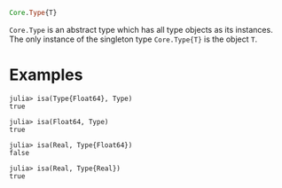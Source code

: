 ```julia
Core.Type{T}
```

`Core.Type` is an abstract type which has all type objects as its instances. The only instance of the singleton type `Core.Type{T}` is the object `T`.

# Examples

```jldoctest
julia> isa(Type{Float64}, Type)
true

julia> isa(Float64, Type)
true

julia> isa(Real, Type{Float64})
false

julia> isa(Real, Type{Real})
true
```

